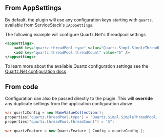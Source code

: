 <!--title: Configuration-->

## From AppSettings 

By default, the plugin will use any configuration keys starting with `quartz.` available from ServiceStack's `IAppSettings`.

The following example will configure Quartz.Net's threadpool settings

```xml
<appsettings>
    <add key="quartz.threadPool.type" value="Quartz.Simpl.SimpleThreadPool, Quartz" />
    <add key="quartz.threadPool.threadCount" value="5" />
</appsettings>
```
To learn more about the available Quartz configuration settings see the [Quartz.Net configuration docs](https://www.quartz-scheduler.net/documentation/quartz-2.x/quick-start.html#configuration)

## From code

Configuration can also be passed directly to the plugin. 
This will **override** any duplicate settings from the application configuration above.

```csharp
var quartzConfig = new NameValueCollection();
properties["quartz.threadPool.type"] = "Quartz.Simpl.SimpleThreadPool, Quartz";
properties["quartz.threadPool.threadCount"] = "5";
    
var quartzFeature = new QuartzFeature { Config = quartzConfig };
```
